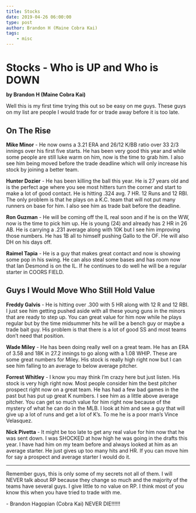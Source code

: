 ```yaml
---
title: Stocks
date: 2019-04-26 06:00:00
type: post
author: Brandon H (Maine Cobra Kai)
tags:
    - misc
---
```


# Stocks - Who is UP and Who is DOWN
**by Brandon H (Maine Cobra Kai)**

Well this is my first time trying this out so be easy on me guys.
These guys on my list are people I would trade for or trade away before it is too late. 

## On The Rise

**Mike Minor** - He now owns a 3.21 ERA and 26/12 K/BB ratio over 33 2/3 innings over his first five starts. He has been very good this year and while some people are still luke warm on him, now is the time to grab him. I also see him being moved before the trade deadline which will only increase his stock by joining a better team. 

**Hunter Dozier** - He has been killing the ball this year. He is 27 years old and is the perfect age where you see most hitters turn the corner and start to make a lot of good contact. He is hitting .324 avg. 7 HR. 12 Runs and 12 RBI. The only problem is that he plays on a K.C. team that will not put many runners on base for him. I also see him as trade bait before the deadline. 

**Ron Guzman** - He will be coming off the IL real soon and if he is on the WW, now is the time to pick him up. He is young (24) and already has 2 HR in 26 AB. He is carrying a .231 average along with 10K but I see him improving those numbers. He has 1B all to himself pushing Gallo to the OF. He will also DH on his days off. 

**Raimel Tapia** - He is a guy that makes great contact and now is showing some pop in his swing. He can also steal some bases and has room now that Ian Desmond is on the IL. If he continues to do well he will be a regular starter in COORS FIELD. 


## Guys I Would Move Who Still Hold Value

**Freddy Galvis** - He is hitting over .300 with 5 HR along with 12 R and 12 RBI. I just see him getting pushed aside with all these young guns in the minors that are ready to step up. You can great value for him now while he plays regular but by the time midsummer hits he will be a bench guy or maybe a trade bait guy. His problem is that there is a lot of good SS and most teams don’t need that position. 

**Wade Miley** - He has been doing really well on a great team. He has an ERA of 3.58 and 18K in 27.2 innings to go along with a 1.08 WHIP. These are some great numbers for Miley. His stock is really high right now but I can see him falling to an average to below average pitcher. 

**Forrest Whitley** - I know you may think I’m crazy here but just listen. His stock is very high right now. Most people consider him the best pitcher prospect right now on a great team. He has had a few bad games in the past but has put up great K numbers. I see him as a little above average pitcher. You can get so much value for him right now because of the mystery of what he can do in the MLB. I look at him and see a guy that will give up a lot of runs and get a lot of K’s. To me he is a poor man’s Vince Velasquez. 

**Nick Pivetta** - It might be too late to get any real value for him now that he was sent down. I was SHOCKED at how high he was going in the drafts this year. I have had him on my team before and always looked at him as an average starter. He just gives up too many hits and HR. If you can move him for say a prospect and average starter I would do it. 

---
Remember guys, this is only some of my secrets not all of them. I will NEVER talk about RP because they change so much and the majority of the teams have several guys. I give little to no value on RP. I think most of you know this when you have tried to trade with me.

\- Brandon Hagopian
(Cobra Kai) NEVER DIE!!!!!!

<style>
.content:not(.custom) > h1:first-child + p {
    margin-top: 0 !important;
}

h1 {
    margin-bottom: 0 !important;
}
</style>